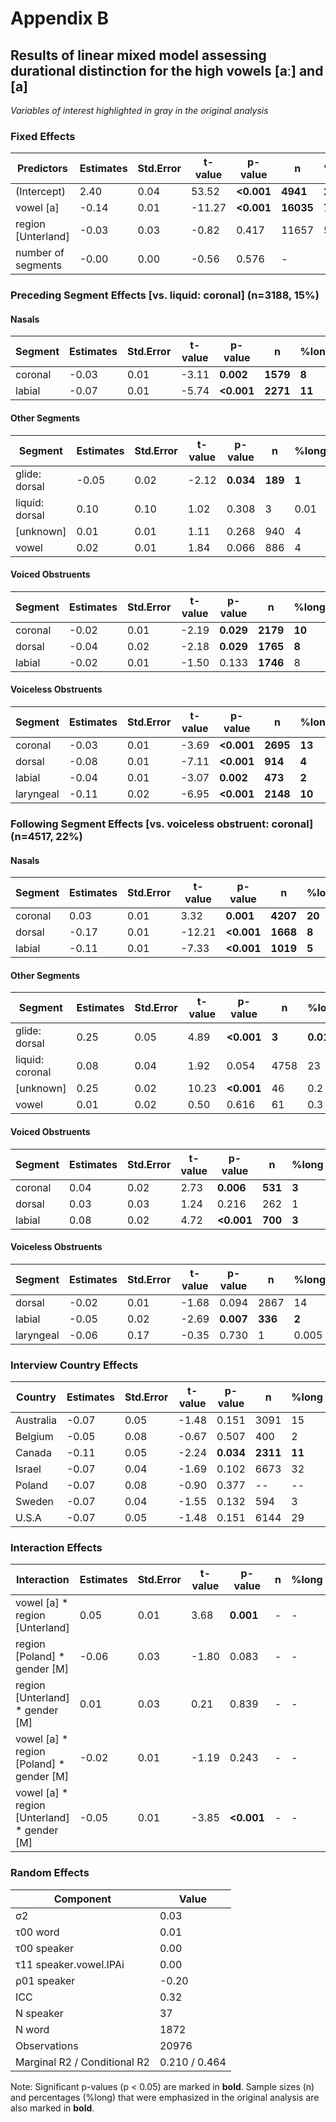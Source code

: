 # Appendix B

## Results of linear mixed model assessing durational distinction for the high vowels [aː] and [a]

*Variables of interest highlighted in gray in the original analysis*

### Fixed Effects

| Predictors | Estimates | Std.Error | t-value | p-value | n | %long |
|------------|-----------|-----------|----------|----------|---|-------|
| (Intercept) | 2.40 | 0.04 | 53.52 | **<0.001** | **4941** | **24** |
| vowel [a] | -0.14 | 0.01 | -11.27 | **<0.001** | **16035** | **76** |
| region [Unterland] | -0.03 | 0.03 | -0.82 | 0.417 | 11657 | 56 |
| number of segments | -0.00 | 0.00 | -0.56 | 0.576 | - | - |

### Preceding Segment Effects [vs. liquid: coronal] (n=3188, 15%)

#### Nasals
| Segment | Estimates | Std.Error | t-value | p-value | n | %long |
|---------|-----------|-----------|----------|----------|---|-------|
| coronal | -0.03 | 0.01 | -3.11 | **0.002** | **1579** | **8** |
| labial | -0.07 | 0.01 | -5.74 | **<0.001** | **2271** | **11** |

#### Other Segments
| Segment | Estimates | Std.Error | t-value | p-value | n | %long |
|---------|-----------|-----------|----------|----------|---|-------|
| glide: dorsal | -0.05 | 0.02 | -2.12 | **0.034** | **189** | **1** |
| liquid: dorsal | 0.10 | 0.10 | 1.02 | 0.308 | 3 | 0.01 |
| [unknown] | 0.01 | 0.01 | 1.11 | 0.268 | 940 | 4 |
| vowel | 0.02 | 0.01 | 1.84 | 0.066 | 886 | 4 |

#### Voiced Obstruents
| Segment | Estimates | Std.Error | t-value | p-value | n | %long |
|---------|-----------|-----------|----------|----------|---|-------|
| coronal | -0.02 | 0.01 | -2.19 | **0.029** | **2179** | **10** |
| dorsal | -0.04 | 0.02 | -2.18 | **0.029** | **1765** | **8** |
| labial | -0.02 | 0.01 | -1.50 | 0.133 | **1746** | 8 |

#### Voiceless Obstruents
| Segment | Estimates | Std.Error | t-value | p-value | n | %long |
|---------|-----------|-----------|----------|----------|---|-------|
| coronal | -0.03 | 0.01 | -3.69 | **<0.001** | **2695** | **13** |
| dorsal | -0.08 | 0.01 | -7.11 | **<0.001** | **914** | **4** |
| labial | -0.04 | 0.01 | -3.07 | **0.002** | **473** | **2** |
| laryngeal | -0.11 | 0.02 | -6.95 | **<0.001** | **2148** | **10** |

### Following Segment Effects [vs. voiceless obstruent: coronal] (n=4517, 22%)

#### Nasals
| Segment | Estimates | Std.Error | t-value | p-value | n | %long |
|---------|-----------|-----------|----------|----------|---|-------|
| coronal | 0.03 | 0.01 | 3.32 | **0.001** | **4207** | **20** |
| dorsal | -0.17 | 0.01 | -12.21 | **<0.001** | **1668** | **8** |
| labial | -0.11 | 0.01 | -7.33 | **<0.001** | **1019** | **5** |

#### Other Segments
| Segment | Estimates | Std.Error | t-value | p-value | n | %long |
|---------|-----------|-----------|----------|----------|---|-------|
| glide: dorsal | 0.25 | 0.05 | 4.89 | **<0.001** | **3** | **0.01** |
| liquid: coronal | 0.08 | 0.04 | 1.92 | 0.054 | 4758 | 23 |
| [unknown] | 0.25 | 0.02 | 10.23 | **<0.001** | 46 | 0.2 |
| vowel | 0.01 | 0.02 | 0.50 | 0.616 | 61 | 0.3 |

#### Voiced Obstruents
| Segment | Estimates | Std.Error | t-value | p-value | n | %long |
|---------|-----------|-----------|----------|----------|---|-------|
| coronal | 0.04 | 0.02 | 2.73 | **0.006** | **531** | **3** |
| dorsal | 0.03 | 0.03 | 1.24 | 0.216 | 262 | 1 |
| labial | 0.08 | 0.02 | 4.72 | **<0.001** | **700** | **3** |

#### Voiceless Obstruents
| Segment | Estimates | Std.Error | t-value | p-value | n | %long |
|---------|-----------|-----------|----------|----------|---|-------|
| dorsal | -0.02 | 0.01 | -1.68 | 0.094 | 2867 | 14 |
| labial | -0.05 | 0.02 | -2.69 | **0.007** | **336** | **2** |
| laryngeal | -0.06 | 0.17 | -0.35 | 0.730 | 1 | 0.005 |

### Interview Country Effects
| Country | Estimates | Std.Error | t-value | p-value | n | %long |
|---------|-----------|-----------|----------|----------|---|-------|
| Australia | -0.07 | 0.05 | -1.48 | 0.151 | 3091 | 15 |
| Belgium | -0.05 | 0.08 | -0.67 | 0.507 | 400 | 2 |
| Canada | -0.11 | 0.05 | -2.24 | **0.034** | **2311** | **11** |
| Israel | -0.07 | 0.04 | -1.69 | 0.102 | 6673 | 32 |
| Poland | -0.07 | 0.08 | -0.90 | 0.377 | -- | -- |
| Sweden | -0.07 | 0.04 | -1.55 | 0.132 | 594 | 3 |
| U.S.A | -0.07 | 0.05 | -1.48 | 0.151 | 6144 | 29 |

### Interaction Effects
| Interaction | Estimates | Std.Error | t-value | p-value | n | %long |
|-------------|-----------|-----------|----------|----------|---|-------|
| vowel [a] * region [Unterland] | 0.05 | 0.01 | 3.68 | **0.001** | - | - |
| region [Poland] * gender [M] | -0.06 | 0.03 | -1.80 | 0.083 | - | - |
| region [Unterland] * gender [M] | 0.01 | 0.03 | 0.21 | 0.839 | - | - |
| vowel [a] * region [Poland] * gender [M] | -0.02 | 0.01 | -1.19 | 0.243 | - | - |
| vowel [a] * region [Unterland] * gender [M] | -0.05 | 0.01 | -3.85 | **<0.001** | - | - |

### Random Effects
| Component | Value |
|-----------|-------|
| σ2 | 0.03 |
| τ00 word | 0.01 |
| τ00 speaker | 0.00 |
| τ11 speaker.vowel.IPAi | 0.00 |
| ρ01 speaker | -0.20 |
| ICC | 0.32 |
| N speaker | 37 |
| N word | 1872 |
| Observations | 20976 |
| Marginal R2 / Conditional R2 | 0.210 / 0.464 |

Note: Significant p-values (p < 0.05) are marked in **bold**. Sample sizes (n) and percentages (%long) that were emphasized in the original analysis are also marked in **bold**.